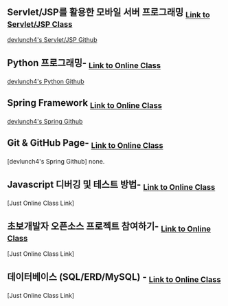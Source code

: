 ## Servlet/JSP를 활용한 모바일 서버 프로그래밍 <sub>[Link to Servlet/JSP Class](https://tacademy.skplanet.com/live/player/onlineLectureDetail.action?seq=100)</sub>

[devlunch4's Servlet/JSP Github](https://github.com/devlunch4/TAcademyServletJSPMobileServerProgramming)

## Python 프로그래밍- <sub>[Link to Online Class](https://tacademy.skplanet.com/live/player/onlineLectureDetail.action?seq=89)</sub>

[devlunch4's Python Github](https://github.com/devlunch4/TAcademyPython)

## Spring Framework <sub>[Link to Online Class](https://tacademy.skplanet.com/live/player/onlineLectureDetail.action?seq=88)</sub>

[devlunch4's Spring Github](https://github.com/devlunch4/TAcademySpringFramework)

## Git & GitHub Page- <sub>[Link to Online Class](https://tacademy.skplanet.com/live/player/onlineLectureDetail.action?seq=171)</sub>

[devlunch4's Spring Github] none.

## Javascript 디버깅 및 테스트 방법- <sub>[Link to Online Class](https://tacademy.skplanet.com/live/player/onlineLectureDetail.action?seq=126)</sub>

[Just Online Class Link]

## 초보개발자 오픈소스 프로젝트 참여하기- <sub>[Link to Online Class](https://tacademy.skplanet.com/live/player/onlineLectureDetail.action?seq=127)</sub>

[Just Online Class Link]


## 데이터베이스 (SQL/ERD/MySQL) - <sub>[Link to Online Class](https://tacademy.skplanet.com/live/player/onlineLectureDetail.action?seq=72)</sub>

[Just Online Class Link]
